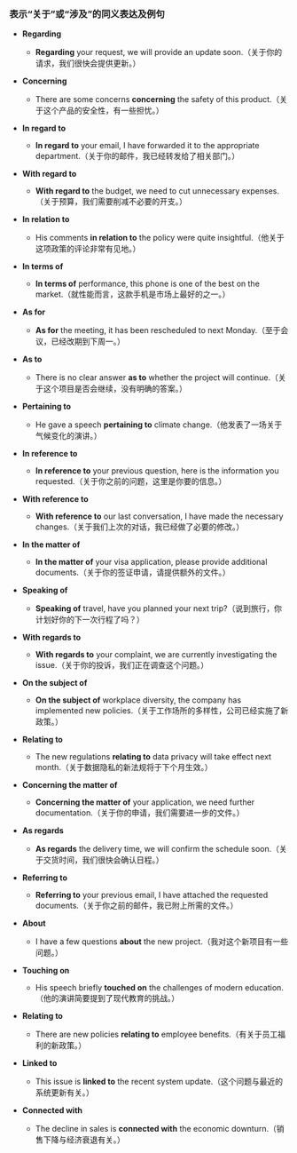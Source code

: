 ### **表示“关于”或“涉及”的同义表达及例句**  

- **Regarding**  
  - **Regarding** your request, we will provide an update soon.（关于你的请求，我们很快会提供更新。）  

- **Concerning**  
  - There are some concerns **concerning** the safety of this product.（关于这个产品的安全性，有一些担忧。）  

- **In regard to**  
  - **In regard to** your email, I have forwarded it to the appropriate department.（关于你的邮件，我已经转发给了相关部门。）  

- **With regard to**  
  - **With regard to** the budget, we need to cut unnecessary expenses.（关于预算，我们需要削减不必要的开支。）  

- **In relation to**  
  - His comments **in relation to** the policy were quite insightful.（他关于这项政策的评论非常有见地。）  

- **In terms of**  
  - **In terms of** performance, this phone is one of the best on the market.（就性能而言，这款手机是市场上最好的之一。）  

- **As for**  
  - **As for** the meeting, it has been rescheduled to next Monday.（至于会议，已经改期到下周一。）  

- **As to**  
  - There is no clear answer **as to** whether the project will continue.（关于这个项目是否会继续，没有明确的答案。）  

- **Pertaining to**  
  - He gave a speech **pertaining to** climate change.（他发表了一场关于气候变化的演讲。）  

- **In reference to**  
  - **In reference to** your previous question, here is the information you requested.（关于你之前的问题，这里是你要的信息。）  

- **With reference to**  
  - **With reference to** our last conversation, I have made the necessary changes.（关于我们上次的对话，我已经做了必要的修改。）  

- **In the matter of**  
  - **In the matter of** your visa application, please provide additional documents.（关于你的签证申请，请提供额外的文件。）  

- **Speaking of**  
  - **Speaking of** travel, have you planned your next trip?（说到旅行，你计划好你的下一次行程了吗？）  

- **With regards to**  
  - **With regards to** your complaint, we are currently investigating the issue.（关于你的投诉，我们正在调查这个问题。）  

- **On the subject of**  
  - **On the subject of** workplace diversity, the company has implemented new policies.（关于工作场所的多样性，公司已经实施了新政策。）

- **Relating to**  
  - The new regulations **relating to** data privacy will take effect next month.（关于数据隐私的新法规将于下个月生效。）  

- **Concerning the matter of**  
  - **Concerning the matter of** your application, we need further documentation.（关于你的申请，我们需要进一步的文件。）  

- **As regards**  
  - **As regards** the delivery time, we will confirm the schedule soon.（关于交货时间，我们很快会确认日程。）  

- **Referring to**  
  - **Referring to** your previous email, I have attached the requested documents.（关于你之前的邮件，我已附上所需的文件。）  

- **About**  
  - I have a few questions **about** the new project.（我对这个新项目有一些问题。）  

- **Touching on**  
  - His speech briefly **touched on** the challenges of modern education.（他的演讲简要提到了现代教育的挑战。）  

- **Relating to**  
  - There are new policies **relating to** employee benefits.（有关于员工福利的新政策。）  

- **Linked to**  
  - This issue is **linked to** the recent system update.（这个问题与最近的系统更新有关。）  

- **Connected with**  
  - The decline in sales is **connected with** the economic downturn.（销售下降与经济衰退有关。）  
 

